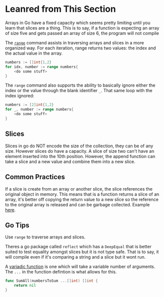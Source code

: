 # Leanred from This Section

Arrays in Go have a fixed capacity which seems pretty limiting until you learn that slices are a thing.  This is to say, if a function is expecting an array of size five and gets passed an array of size 6, the program will not compile

The [`range`](https://gobyexample.com/range) command assists in traversing arrays and slices in a more organized way.  For each iteration, range returns two values: the index and the actual value in the array.

```go
numbers := []int{1,2}
for idx, number := range numbers{
    <do some stuff>
}
```

The `range` command also supports the ability to basically ignore either the index or the value through the blank identifier `_`.  That same loop with the index ignored:

```go
numbers := [2]int{1,2}
for _, number := range numbers{
    <do some stuff>
}
```

## Slices

Slices in go do NOT encode the size of the collection, they can be of any size.  However slices do have a capacity.  A slice of size two can't have an element inserted into the 10th position.  However, the append function can take a slice and a new value and combine them into a new slice.

## Common Practices

If a slice is create from an array or another slice, the slice references the original object in memory.  This means that is a function returns a slice of an array, it's better off copying the return value to a new slice so the reference to the original array is released and can be garbage collected.  Example [here](https://go.dev/play/p/Poth8JS28sc).

## Go Tips

Use `range` to traverse arrays and slices.

Theres a go package called `reflect` which has a `DeepEqual` that is better suited to test equality amongst slices but it is not type safe.  That is to say, it will compile even if it's comparing a string and a slice but it wont run.

A [variadic function](https://gobyexample.com/variadic-functions) is one which will take a variable number of arguments.  The `...` in the function defintion is what allows for this.

```go
func SumAll(numbersToSum ...[]int) []int {
	return nil
}
```